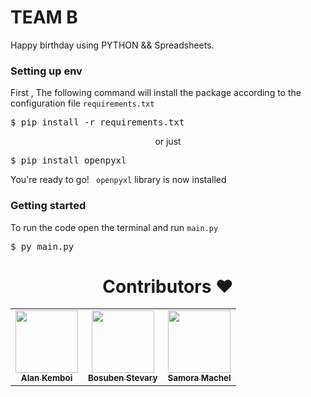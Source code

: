 <h1>TEAM B</h1>
Happy birthday using PYTHON && Spreadsheets.
<h3 >Setting up env</h3>
<p>First , The following command will install the package according to the configuration file <code>requirements.txt</code></p>
<pre>$ pip install -r requirements.txt</pre>
<p align="center">or just</p>
<pre>$ pip install openpyxl</pre>
<p>You're ready to go! <code> openpyxl</code> library is now installed</p>
<h3>Getting started </h3>
<p>To run the code open the terminal and run <code>main.py</code></p>
<pre>$ py main.py</pre>

<h1 align=center> Contributors ❤️ </h1>
<p align="center">
<table>
  <tbody>
    <tr>
      <td align="center"><a href="https://github.com/alankemboi"><img alt="" src="https://avatars.githubusercontent.com/alankemboi" width="100px;"><br><sub><b> Alan Kemboi</b></sub></a><br></td> </a></td>
      <td align="center"><a href="https://github.com/bstevary"><img alt="" src="https://avatars.githubusercontent.com/bstevary" width="100px;"><br><sub><b> Bosuben Stevary</b></sub></a><br></td></a></td>
      <td align="center"><a href="https://github.com/SamoraMachel"><img alt="" src="https://avatars.githubusercontent.com/SamoraMachel" width="100px;"><br><sub><b> Samora Machel</b></sub></a><br></td></a></td>
 </tbody>
</table>
